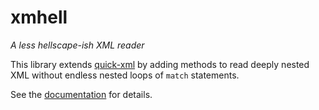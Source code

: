 # xmhell

*A less hellscape-ish XML reader*

This library extends [quick-xml] by adding methods to read deeply nested XML
without endless nested loops of `match` statements.

See the [documentation] for details.

[quick-xml]: https://docs.rs/quick-xml
[documentation]: https://docs.rs/xmhell

